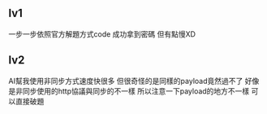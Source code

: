 ## lv1
一步一步依照官方解題方式code
成功拿到密碼
但有點慢XD

## lv2
AI幫我使用非同步方式速度快很多
但很奇怪的是同樣的payload竟然過不了
好像是非同步使用的http協議與同步的不一樣
所以注意一下payload的地方不一樣
可以直接破題